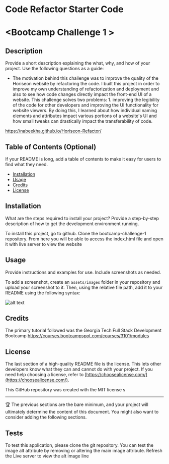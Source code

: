 # Code Refactor Starter Code

# <Bootcamp Challenge 1 >

## Description

Provide a short description explaining the what, why, and how of your project. Use the following questions as a guide:

- The motivation behind this challenge was to improve the quality of the Horiseon website by refactoring the code. I built this project in order to improve my own understanding of refactorization and deployment and also to see how code changes directly impact the front-end UI of a website. This challenge solves two problems: 1. improving the legibility of the code for other developers and improving the UI functionality for website viewers. By doing this, I learned about how individual naming elements and attributes impact various portions of a website's UI and how small tweaks can drastically impact the transferability of code.

https://nabeekha.github.io/Horiseon-Refactor/

## Table of Contents (Optional)

If your README is long, add a table of contents to make it easy for users to find what they need.

- [Installation](#installation)
- [Usage](#usage)
- [Credits](#credits)
- [License](#license)

## Installation

What are the steps required to install your project? Provide a step-by-step description of how to get the development environment running.

To install this project, go to github. Clone the bootcamp-challenge-1 repository. From here you will be able to access the index.html file and open it with live server to view the website


## Usage

Provide instructions and examples for use. Include screenshots as needed.

To add a screenshot, create an `assets/images` folder in your repository and upload your screenshot to it. Then, using the relative file path, add it to your README using the following syntax:

![alt text](assets/images/screenshot.png)

## Credits

The primary tutorial followed was the Georgia Tech Full Stack Development Bootcamp
https://courses.bootcampspot.com/courses/3101/modules 

## License

The last section of a high-quality README file is the license. This lets other developers know what they can and cannot do with your project. If you need help choosing a license, refer to [https://choosealicense.com/](https://choosealicense.com/).

This GitHub repository was created with the MIT license s

---

🏆 The previous sections are the bare minimum, and your project will ultimately determine the content of this document. You might also want to consider adding the following sections.

## Tests

To test this application, please clone the git repository. You can test the image alt attribute by removing or altering the main image attribute. Refresh the Live server to view the alt image line